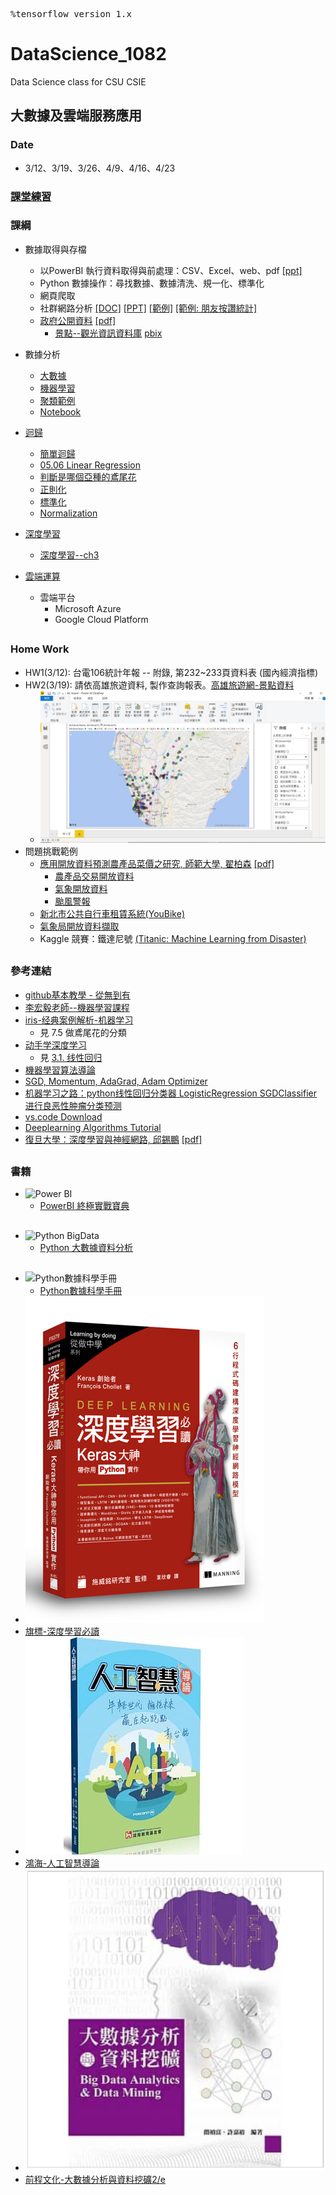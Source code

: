 <pre>
%tensorflow_version 1.x
</pre>
# DataScience_1082
Data Science class for CSU CSIE
## 大數據及雲端服務應用
### Date
* 3/12、3/19、3/26、4/9、4/16、4/23
### [課堂練習](inclass.md)
### 課綱
* 數據取得與存檔
    * 以PowerBI 執行資料取得與前處理：CSV、Excel、web、pdf [[ppt]](https://github.com/jumbokh/DataScience_1082/blob/master/Power%20BI.pptx)
    * Python 數據操作：尋找數據、數據清洗、規一化、標準化
    * 網頁爬取
    * 社群網路分析 [[DOC]](https://github.com/jumbokh/DataScience_1082/blob/master/data/FB-Likes-doc.pdf) [[PPT]](https://github.com/jumbokh/DataScience_1082/blob/master/data/fb-likes.pdf) [[範例]](https://github.com/jumbokh/DataScience_1082/blob/master/data/example/C13/C13E01%20-%20Solution.pbit) [[範例: 朋友按讚統計]](https://github.com/jumbokh/DataScience_1082/blob/master/data/ex-fb-friend-like.pbix)
    * [政府公開資料](https://data.gov.tw/) [[pdf]](https://github.com/jumbokh/DataScience_1082/blob/master/data/opendata.pdf)
        * [景點--觀光資訊資料庫](https://github.com/jumbokh/DataScience_1082/blob/master/data/108itaiwanhotspots.csv) [pbix](https://github.com/jumbokh/DataScience_1082/blob/master/data/tw-travel.pbix)
* 數據分析
    * [大數據](https://github.com/jumbokh/intro-computers/blob/master/BigData.md)
    * [機器學習](https://github.com/jumbokh/intro-computers/blob/master/ML_ClassD1.pdf)
    * [聚類範例](https://github.com/jumbokh/intro-computers/blob/master/refers/%E8%81%9A%E9%A1%9E%E7%AF%84%E4%BE%8B6.pdf)  
    * [Notebook](https://github.com/jumbokh/DataScience_1082/blob/master/src/immp_sompy_simple.ipynb)
 * [迴歸](regression.md)
    * [簡單迴歸](https://nbviewer.jupyter.org/github/jumbokh/DataScience_1082/blob/master/src/simple_regression.ipynb)
    * [05.06 Linear Regression](https://nbviewer.jupyter.org/github/jumbokh/regression_learn/blob/master/src/05.06-Linear-Regression.ipynb)
    * [判斷是哪個亞種的鳶尾花](https://nbviewer.jupyter.org/github/jumbokh/intro-computers/blob/master/src/0702%20%E5%88%A4%E6%96%B7%E6%98%AF%E5%93%AA%E5%80%8B%E4%BA%9E%E7%A8%AE%E7%9A%84%E9%B3%B6%E5%B0%BE%E8%8A%B1.ipynb)
    * [正則化](https://nbviewer.jupyter.org/github/jumbokh/intro-computers/blob/master/src/%E6%AD%A3%E5%89%87%E5%8C%96.ipynb)
    * [標準化](https://nbviewer.jupyter.org/github/jumbokh/intro-computers/blob/master/src/standardizing_sequence.ipynb)
    * [Normalization](https://nbviewer.jupyter.org/github/jumbokh/intro-computers/blob/master/src/Normalizing_Sequence.ipynb)

* [深度學習](https://github.com/jumbokh/intro-computers/blob/master/DeepLearning.md)
    * [深度學習--ch3](https://nbviewer.jupyter.org/github/jumbokh/DataScience_1082/blob/master/src/Ch03.ipynb)
* [雲端運算](https://github.com/jumbokh/intro-computers/blob/master/cloud.md)
    * 雲端平台
        * Microsoft Azure
        * Google Cloud Platform

##

### Home Work
* HW1(3/12): 台電106統計年報 -- 附錄, 第232~233頁資料表 (國內經濟指標) 
* HW2(3/19): 請依高雄旅遊資料, 製作查詢報表。[高雄旅遊網-景點資料](https://data.gov.tw/dataset/47020) 
    * ![HW](https://github.com/jumbokh/DataScience_1082/blob/master/images/HW2.JPG)
* 問題挑戰範例
    * [應用開放資料預測農產品菜價之研究, 師範大學, 翟柏森](http://nccur.lib.nccu.edu.tw/handle/140.119/118330) [[pdf]](https://github.com/jumbokh/DataScience_1082/blob/master/data/paper.pdf)
        * [農產品交易開放資料](https://data.coa.gov.tw/Query/OpenData.aspx)
        * [氣象開放資料](http://e-service.cwb.gov.tw/HistoryDataQuery/)
        * [颱風警報](https://rdc28.cwb.gov.tw/)
    * [新北市公共自行車租賃系統(YouBike)](https://data.ntpc.gov.tw/od/detail?oid=71CD1490-A2DF-4198-BEF1-318479775E8A)
    * [氣象局開放資料擷取](中央氣象局開放資料平臺之資料擷取API)
    * Kaggle 競賽：鐵達尼號 [(Titanic: Machine Learning from Disaster)](https://www.kaggle.com/c/titanic)
##         
### 參考連結
* [github基本教學 - 從無到有](https://www.youtube.com/watch?v=py3n6gF5Y00&feature=youtu.be)
* [李宏毅老師--機器學習課程](http://speech.ee.ntu.edu.tw/~tlkagk/courses_ML20.html?fbclid=IwAR1KQwREtEHpCKeNNmiPa7uwYZITcMMag5xrc3PudXtTDG6Zf7aw-03fR6A)
* [iris-经典案例解析-机器学习](https://www.jianshu.com/p/da18f0cd7f60)
    * 見 7.5 做鳶尾花的分類
* [动手学深度学习](https://1024.com/a/279/%E4%B8%80%E6%9C%AC%E6%B7%B1%E5%BA%A6%E5%AD%A6%E4%B9%A0%E7%9A%84%E5%A5%BD%E4%B9%A6dive-into-deep-learning-%E4%B8%AD%E8%8B%B1%E6%96%87)
    * 見 [3.1. 线性回归](https://zh.d2l.ai/chapter_deep-learning-basics/linear-regression.html)
* [機器學習算法導論](https://lib-nuanxin.wqxuetang.com/#/Book/3208845)
* [SGD, Momentum, AdaGrad, Adam Optimizer](https://mc.ai/%E6%A9%9F%E5%99%A8%E5%AD%B8%E7%BF%92ml-notesgd-momentum-adagrad-adam-optimizer-2/)
* [机器学习之路：python线性回归分类器 LogisticRegression SGDClassifier 进行良恶性肿瘤分类预测](https://www.cnblogs.com/Lin-Yi/p/8970510.html)
* [vs.code Download](https://code.visualstudio.com/)
* [Deeplearning Algorithms Tutorial ](https://github.com/KeKe-Li/tutorial)
* [復旦大學：深度學習與神經網路, 邱錫鵬](https://nndl.github.io/) [[pdf]](https://nndl.github.io/ppt/%E7%A5%9E%E7%BB%8F%E7%BD%91%E7%BB%9C%E4%B8%8E%E6%B7%B1%E5%BA%A6%E5%AD%A6%E4%B9%A0-3%E5%B0%8F%E6%97%B6.pdf)
##
### 書籍
* ![Power BI](http://www.gotop.com.tw/Waweb2004/WawebImages/BookXL/ACI031500.jpg)
    * [PowerBI 終極實戰寶典](http://books.gotop.com.tw/v_ACI031500#03)
##
* ![Python BigData](http://www.gotop.com.tw/Waweb2004/WawebImages/BookXL/ACL054700.jpg)
    * [Python 大數據資料分析](http://books.gotop.com.tw/v_ACL054700#)
##
* ![Python數據科學手冊](https://im2.book.com.tw/image/getImage?i=https://www.books.com.tw/img/CN1/151/72/CN11517291.jpg&v=5aca6204&w=348&h=348)
    * [Python數據科學手冊](https://www.books.com.tw/products/CN11517291)
* ![book1](https://github.com/jumbokh/intro-computers/blob/master/images/book1.png)
* [旗標-深度學習必讀](https://www.flag.com.tw/books/product/F9379)
* ![book2](https://github.com/jumbokh/intro-computers/blob/master/images/book2.png)
* [鴻海-人工智慧導論](https://www.books.com.tw/products/0010826415)
* ![book4](https://github.com/jumbokh/intro-computers/blob/master/images/book4.PNG)
* [前程文化-大數據分析與資料挖礦2/e](https://www.books.com.tw/products/0010815082)

